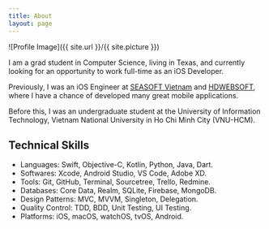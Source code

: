 ```yaml
---
title: About
layout: page
---
```


![Profile Image]({{ site.url }}/{{ site.picture }})

<p>I am a grad student in Computer Science, living in Texas, and currently looking for an opportunity to work full-time as an iOS Developer.</p>

<p>Previously, I was an iOS Engineer at <a href="https://seasoft.asia">SEASOFT Vietnam</a> and <a href="https://www.hdwebsoft.com">HDWEBSOFT</a>, where I have a chance of developed many great mobile applications.</p>

<p>Before this, I was an undergraduate student at the University of Information Technology, Vietnam National University in Ho Chi Minh City (VNU-HCM).</p>

<h2>Technical Skills</h2>

<ul class="skill-list">
	<li>Languages: Swift, Objective-C, Kotlin, Python, Java, Dart.</li>
	<li>Softwares: Xcode, Android Studio, VS Code, Adobe XD.</li>
	<li>Tools: Git, GitHub, Terminal, Sourcetree, Trello, Redmine.</li>
	<li>Databases: Core Data, Realm, SQLite, Firebase, MongoDB.</li>
	<li>Design Patterns: MVC, MVVM, Singleton, Delegation.</li>
	<li>Quality Control: TDD, BDD, Unit Testing, UI Testing.</li>
	<li>Platforms: iOS, macOS, watchOS, tvOS, Android.</li>
</ul>
